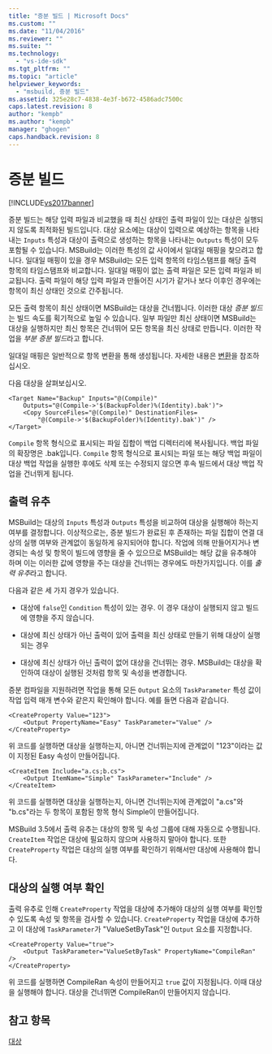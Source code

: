 ```yaml
---
title: "증분 빌드 | Microsoft Docs"
ms.custom: ""
ms.date: "11/04/2016"
ms.reviewer: ""
ms.suite: ""
ms.technology: 
  - "vs-ide-sdk"
ms.tgt_pltfrm: ""
ms.topic: "article"
helpviewer_keywords: 
  - "msbuild, 증분 빌드"
ms.assetid: 325e28c7-4838-4e3f-b672-4586adc7500c
caps.latest.revision: 8
author: "kempb"
ms.author: "kempb"
manager: "ghogen"
caps.handback.revision: 8
---
```

# 증분 빌드
[!INCLUDE[vs2017banner](../code-quality/includes/vs2017banner.md)]

증분 빌드는 해당 입력 파일과 비교했을 때 최신 상태인 출력 파일이 있는 대상은 실행되지 않도록 최적화된 빌드입니다.  대상 요소에는 대상이 입력으로 예상하는 항목을 나타내는 `Inputs` 특성과 대상이 출력으로 생성하는 항목을 나타내는 `Outputs` 특성이 모두 포함될 수 있습니다.  MSBuild는 이러한 특성의 값 사이에서 일대일 매핑을 찾으려고 합니다.  일대일 매핑이 있을 경우 MSBuild는 모든 입력 항목의 타임스탬프를 해당 출력 항목의 타임스탬프와 비교합니다.  일대일 매핑이 없는 출력 파일은 모든 입력 파일과 비교됩니다.  출력 파일이 해당 입력 파일과 만들어진 시기가 같거나 보다 이후인 경우에는 항목이 최신 상태인 것으로 간주됩니다.  
  
 모든 출력 항목이 최신 상태이면 MSBuild는 대상을 건너뜁니다.  이러한 대상 *증분 빌드*는 빌드 속도를 획기적으로 높일 수 있습니다.  일부 파일만 최신 상태이면 MSBuild는 대상을 실행하지만 최신 항목은 건너뛰어 모든 항목을 최신 상태로 만듭니다.  이러한 작업을 *부분 증분 빌드*라고 합니다.  
  
 일대일 매핑은 일반적으로 항목 변환을 통해 생성됩니다.  자세한 내용은 [변환](../msbuild/msbuild-transforms.md)을 참조하십시오.  
  
 다음 대상을 살펴보십시오.  
  
```  
<Target Name="Backup" Inputs="@(Compile)"   
    Outputs="@(Compile->'$(BackupFolder)%(Identity).bak')">  
    <Copy SourceFiles="@(Compile)" DestinationFiles=  
        "@(Compile->'$(BackupFolder)%(Identity).bak')" />  
</Target>  
```  
  
 `Compile` 항목 형식으로 표시되는 파일 집합이 백업 디렉터리에 복사됩니다.  백업 파일의 확장명은 .bak입니다.  `Compile` 항목 형식으로 표시되는 파일 또는 해당 백업 파일이 대상 백업 작업을 실행한 후에도 삭제 또는 수정되지 않으면 후속 빌드에서 대상 백업 작업을 건너뛰게 됩니다.  
  
## 출력 유추  
 MSBuild는 대상의 `Inputs` 특성과 `Outputs` 특성을 비교하여 대상을 실행해야 하는지 여부를 결정합니다.  이상적으로는, 증분 빌드가 완료된 후 존재하는 파일 집합이 연결 대상의 실행 여부와 관계없이 동일하게 유지되어야 합니다.  작업에 의해 만들어지거나 변경되는 속성 및 항목이 빌드에 영향을 줄 수 있으므로 MSBuild는 해당 값을 유추해야 하며 이는 이러한 값에 영향을 주는 대상을 건너뛰는 경우에도 마찬가지입니다.  이를 *출력 유추*라고 합니다.  
  
 다음과 같은 세 가지 경우가 있습니다.  
  
-   대상에 `false`인 `Condition` 특성이 있는 경우.  이 경우 대상이 실행되지 않고 빌드에 영향을 주지 않습니다.  
  
-   대상에 최신 상태가 아닌 출력이 있어 출력을 최신 상태로 만들기 위해 대상이 실행되는 경우  
  
-   대상에 최신 상태가 아닌 출력이 없어 대상을 건너뛰는 경우.  MSBuild는 대상을 확인하여 대상이 실행된 것처럼 항목 및 속성을 변경합니다.  
  
 증분 컴파일을 지원하려면 작업을 통해 모든 `Output` 요소의 `TaskParameter` 특성 값이 작업 입력 매개 변수와 같은지 확인해야 합니다.  예를 들면 다음과 같습니다.  
  
```  
<CreateProperty Value="123">  
    <Output PropertyName="Easy" TaskParameter="Value" />  
</CreateProperty>  
```  
  
 위 코드를 실행하면 대상을 실행하는지, 아니면 건너뛰는지에 관계없이 "123"이라는 값이 지정된 Easy 속성이 만들어집니다.  
  
```  
<CreateItem Include="a.cs;b.cs">  
    <Output ItemName="Simple" TaskParameter="Include" />  
</CreateItem>  
```  
  
 위 코드를 실행하면 대상을 실행하는지, 아니면 건너뛰는지에 관계없이 "a.cs"와 "b.cs"라는 두 항목이 포함된 항목 형식 Simple이 만들어집니다.  
  
 MSBuild 3.5에서 출력 유추는 대상의 항목 및 속성 그룹에 대해 자동으로 수행됩니다.  `CreateItem` 작업은 대상에 필요하지 않으며 사용하지 말아야 합니다.  또한 `CreateProperty` 작업은 대상의 실행 여부를 확인하기 위해서만 대상에 사용해야 합니다.  
  
## 대상의 실행 여부 확인  
 출력 유추로 인해 `CreateProperty` 작업을 대상에 추가해야 대상의 실행 여부를 확인할 수 있도록 속성 및 항목을 검사할 수 있습니다.  `CreateProperty` 작업을 대상에 추가하고 이 대상에 `TaskParameter`가 "ValueSetByTask"인 `Output` 요소를 지정합니다.  
  
```  
<CreateProperty Value="true">  
    <Output TaskParameter="ValueSetByTask" PropertyName="CompileRan" />  
</CreateProperty>  
```  
  
 위 코드를 실행하면 CompileRan 속성이 만들어지고 `true` 값이 지정됩니다. 이때 대상을 실행해야 합니다.  대상을 건너뛰면 CompileRan이 만들어지지 않습니다.  
  
## 참고 항목  
 [대상](../msbuild/msbuild-targets.md)